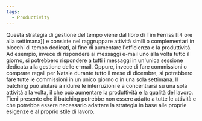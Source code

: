 ```yaml
---
tags:
  - Productivity
---
```

Questa strategia di gestione del tempo viene dal libro di Tim Ferriss  [[4 ore alla settimana]] e consiste nel raggruppare attività simili o complementari in blocchi di tempo dedicati, al fine di aumentare l'efficienza e la produttività.
Ad esempio, invece di rispondere ai messaggi e-mail uno alla volta tutto il giorno, si potrebbero rispondere a tutti i messaggi in un'unica sessione dedicata alla gestione delle e-mail.
Oppure, invece di fare commissioni o comprare regali per Natale durante tutto il mese di dicembre, si potrebbero fare tutte le commissioni in un unico giorno o in una sola settimana.
Il batching può aiutare a ridurre le interruzioni e a concentrarsi su una sola attività alla volta, il che può aumentare la produttività e la qualità del lavoro. Tieni presente che il batching potrebbe non essere adatto a tutte le attività e che potrebbe essere necessario adattare la strategia in base alle proprie esigenze e al proprio stile di lavoro.
